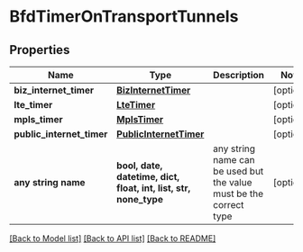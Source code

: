 # BfdTimerOnTransportTunnels


## Properties
Name | Type | Description | Notes
------------ | ------------- | ------------- | -------------
**biz_internet_timer** | [**BizInternetTimer**](BizInternetTimer.md) |  | [optional] 
**lte_timer** | [**LteTimer**](LteTimer.md) |  | [optional] 
**mpls_timer** | [**MplsTimer**](MplsTimer.md) |  | [optional] 
**public_internet_timer** | [**PublicInternetTimer**](PublicInternetTimer.md) |  | [optional] 
**any string name** | **bool, date, datetime, dict, float, int, list, str, none_type** | any string name can be used but the value must be the correct type | [optional]

[[Back to Model list]](../README.md#documentation-for-models) [[Back to API list]](../README.md#documentation-for-api-endpoints) [[Back to README]](../README.md)


